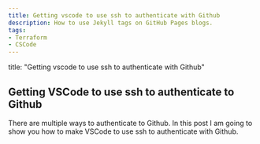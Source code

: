 ```yaml
---
title: Getting vscode to use ssh to authenticate with Github
description: How to use Jekyll tags on GitHub Pages blogs.
tags:
- Terraform
- CSCode
---
```

title: "Getting vscode to use ssh to authenticate with Github"
## Getting VSCode to use ssh to authenticate to Github

There are multiple ways to authenticate to Github. In this post I am going to show you how to make VSCode to use ssh to authenticate with Github.
